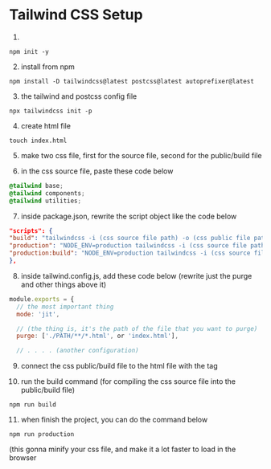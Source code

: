 # Tailwind CSS Setup 

1. 
```
npm init -y
```

2. install from npm 
```
npm install -D tailwindcss@latest postcss@latest autoprefixer@latest
```

3. the tailwind and postcss config file
```
npx tailwindcss init -p
```

4. create html file
```
touch index.html
```

5. make two css file, first for the source file, second for the public/build file

6. in the css source file, paste these code below
```css
@tailwind base;
@tailwind components;
@tailwind utilities;
```

7. inside package.json, rewrite the script object like the code below
```json
"scripts": {
"build": "tailwindcss -i (css source file path) -o (css public file path) --watch",
"production": "NODE_ENV=production tailwindcss -i (css source file path) -o (css public file path)",
"production:build": "NODE_ENV=production tailwindcss -i (css source file path) -o (css public file path) --minify"
},
```

8. inside tailwind.config.js, add these code below (rewrite just the purge and other things above it)
```javascript
module.exports = {
  // the most important thing
  mode: 'jit',

  // (the thing is, it's the path of the file that you want to purge)
  purge: ['./PATH/**/*.html', or 'index.html'],

  // . . . . (another configuration)
```
9. connect the css public/build file to the html file with the <link> tag

10. run the build command (for compiling the css source file into the public/build file) 
```
npm run build
```

11. when finish the project, you can do the command below
```
npm run production
``` 
(this gonna minify your css file, and make it a lot faster to load in the browser